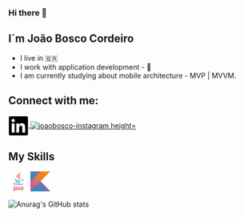 ### Hi there 👋
## I´m João Bosco Cordeiro
- I live in :brazil:
- I work with application development - :iphone:
- I am currently studying about mobile architecture - MVP | MVVM.

## Connect with me:
<a href="https://www.linkedin.com/in/jo%C3%A3o-bosco-cordeiro-de-lima-j%C3%BAnior-1b89b130/" target="_blank">
<img align="center" alt="joaobosco-linkedin height="30" width="40" src="https://raw.githubusercontent.com/devicons/devicon/master/icons/linkedin/linkedin-plain.svg"
style="max-width:100%;">
</a>

<a href="https://www.instagram.com/joao_bosco_cordeiro/" target="_blank">
<img align="center" alt="joaobosco-instagram height="30" width="40" src="https://cdn.jsdelivr.net/npm/simple-icons@3.0.1/icons/instagram.svg"
style="max-width:100%;">
</a>
                       
## My Skills
<a>
<img src="https://raw.githubusercontent.com/devicons/devicon/master/icons/java/java-original-wordmark.svg" alt"java" width="40" height="40"
style="max-width:100%;"></img>
<img src="https://raw.githubusercontent.com/devicons/devicon/master/icons/kotlin/kotlin-original.svg" alt"kotlin" width="40" height="40"
style="max-width:100%;"></img>
</a>

![Anurag's GitHub stats](https://github-readme-stats.vercel.app/api?username=joaoboscocordeiro&show_icons=true&theme=radical)

<!--
**joaoboscocordeiro/joaoboscocordeiro** is a ✨ _special_ ✨ repository because its `README.md` (this file) appears on your GitHub profile.


Here are some ideas to get you started:

- 🔭 I’m currently working on ...
- 🌱 I’m currently learning ...
- 👯 I’m looking to collaborate on ...
- 🤔 I’m looking for help with ...
- 💬 Ask me about ...
- 📫 How to reach me: ...
- 😄 Pronouns: ...
- ⚡ Fun fact: ...
-->
